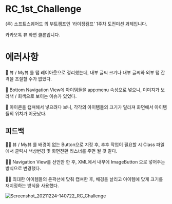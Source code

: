 # RC_1st_Challenge
(주) 소프트스퀘어드 의 부트캠프인 '라이징캠프' 1주차 도전미션 과제입니다.

카카오톡 뷰 화면 클론입니다.

# 에러사항

💢 뷰 / My뷰 를 탭 레이아웃으로 정리했는데, 내부 글씨 크기나 내부 글씨와 외부 탭 간격을 조절할 수가 없었다.

💢 Bottom Navigation View에 아이템들을 app:menu 속성으로 넣으니, 이미지가 보라색 / 회색으로 보이는 이슈가 있었다.

💢 아이콘을 캡쳐해서 넣으려다 보니, 각각의 아이템들의 크기가 달라져 화면에서 아이템들의 위치가 어긋났다.

## 피드백

🤦🏻 뷰 / My뷰 를 배경이 없는 Button으로 지정 후, 추후 작업이 필요할 시 Class 파일에서 클릭시 색상변경 및 화면전환 리스너를 주면 될 것 같다.

🤦🏻 Navigation View를 선언만 한 후, XML에서 내부에 ImageButton 으로 넣어주는 방식으로 변경했다.

🤦🏻 최대한 아이템들의 윤곽선에 맞춰 캡쳐한 후, 배경을 날리고 아이템에 맞게 크기를 재지정하는 방식을 사용했다.


![Screenshot_20211224-140722_RC_Challenge](https://user-images.githubusercontent.com/80454599/163402708-ff0c4c17-7894-4b3b-825f-1c8eb4836074.jpg)
